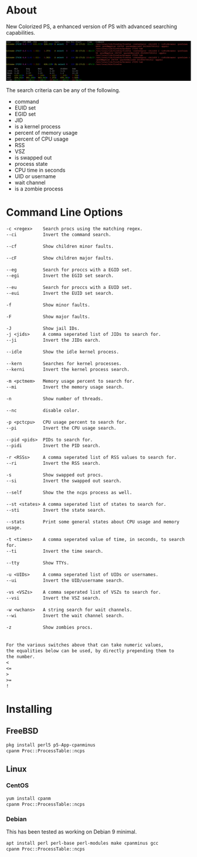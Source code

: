 # About
New Colorized PS, a enhanced version of PS with advanced searching capabilities.

![ncps](ncps.png)

The search criteria can be any of the following.

* command
* EUID set
* EGID set
* JID
* is a kernel process
* percent of memory usage
* percent of CPU usage
* RSS
* VSZ
* is swapped out
* process state
* CPU time in seconds
* UID or username
* wait channel
* is a zombie process

# Command Line Options
```
-c <regex>    Search procs using the matching regex.
--ci          Invert the command search.

--cf          Show children minor faults.

--cF          Show children major faults.

--eg          Search for proccs with a EGID set.
--egi         Invert the EGID set search.

--eu          Search for proccs with a EUID set.
--eui         Invert the EUID set search.

-f            Show minor faults.

-F            Show major faults.

-J            Show jail IDs.
-j <jids>     A comma seperated list of JIDs to search for.
--ji          Invert the JIDs earch.

--idle        Show the idle kernel process.

--kern        Searches for kernel processes.
--kerni       Invert the kernel process search.

-m <pctmem>   Memory usage percent to search for.
--mi          Invert the memory usage search.

-n            Show number of threads.

--nc          disable color.

-p <pctcpu>   CPU usage percent to search for.
--pi          Invert the CPU usage search.

--pid <pids>  PIDs to search for.
--pidi        Invert the PID search.

-r <RSSs>     A comma seperated list of RSS values to search for.
--ri          Invert the RSS search.

-s            Show swapped out procs.
--si          Invert the swapped out search.

--self        Show the the ncps process as well.

--st <states> A comma seperated list of states to search for.
--sti         Invert the state search.

--stats       Print some general states about CPU usage and memory usage.

-t <times>    A comma seperated value of time, in seconds, to search for.
--ti          Invert the time search.

--tty         Show TTYs.

-u <UIDs>     A comma seperated list of UIDs or usernames.
--ui          Invert the UID/username search.

-vs <VSZs>    A comma seperated list of VSZs to search for.
--vsi         Invert the VSZ search.

-w <wchans>   A string search for wait channels.
--wi          Invert the wait channel search.

-z            Show zombies procs.


For the various switches above that can take numeric values,
the equalities below can be used, by directly prepending them to
the number.
<
<=
>
>=
!
```

# Installing

## FreeBSD

    pkg install perl5 p5-App-cpanminus
    cpanm Proc::ProcessTable::ncps
    
## Linux

### CentOS

    yum install cpanm
    cpanm Proc::ProcessTable::ncps

### Debian

This has been tested as working on Debian 9 minimal.

    apt install perl perl-base perl-modules make cpanminus gcc 
    cpanm Proc::ProcessTable::ncps
